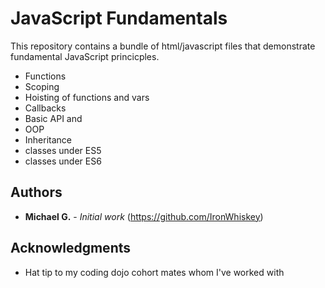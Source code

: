 # JavaScript Fundamentals

This repository contains a bundle of html/javascript files that demonstrate fundamental JavaScript princicples.

- Functions
- Scoping
- Hoisting of functions and vars
- Callbacks
- Basic API and 
- OOP
- Inheritance
- classes under ES5
- classes under ES6

## Authors

* **Michael G.** - *Initial work* (https://github.com/IronWhiskey)


## Acknowledgments

* Hat tip to my coding dojo cohort mates whom I've worked with